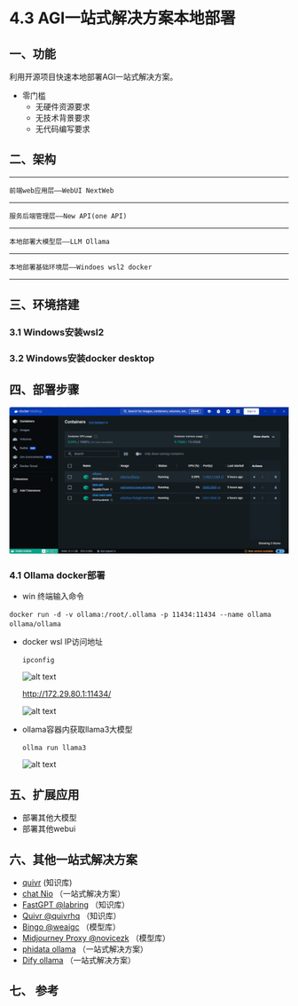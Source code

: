 # 4.3 AGI一站式解决方案本地部署

## 一、功能
   
   利用开源项目快速本地部署AGI一站式解决方案。
   
   - 零门槛
     - 无硬件资源要求
     - 无技术背景要求
     - 无代码编写要求

## 二、架构

---
    前端web应用层——WebUI NextWeb
---
    服务后端管理层——New API(one API)
---
    本地部署大模型层——LLM Ollama
---
    本地部署基础环境层——Windoes wsl2 docker
---

## 三、环境搭建

### 3.1 Windows安装wsl2

### 3.2 Windows安装docker desktop

## 四、部署步骤

![alt text](image-15.png)

### 4.1 Ollama docker部署
 
 - win 终端输入命令 

  ``` docker run -d -v ollama:/root/.ollama -p 11434:11434 --name ollama ollama/ollama ```

- docker wsl IP访问地址

  ``` ipconfig ```

  ![alt text](image-16.png)
  
  http://172.29.80.1:11434/

  ![alt text](image-17.png)

- ollama容器内获取llama3大模型

  ``` ollma run llama3 ```

  ![alt text](image-18.png)

## 五、扩展应用

- 部署其他大模型
- 部署其他webui

## 六、其他一站式解决方案

- [quivr](https://github.com/QuivrHQ/quivr) (知识库)
- [chat Nio](https://github.com/Deeptrain-Community/chatnio/blob/main/README_zh-CN.md) （一站式解决方案）
- [FastGPT @labring](https://github.com/labring/FastGPT) （知识库）
- [Quivr @quivrhq](https://github.com/StanGirard/quivr) （知识库）
- [Bingo @weaigc](https://github.com/weaigc/bingo) （模型库）
- [Midjourney Proxy @novicezk](https://github.com/novicezk/midjourney-proxy) （模型库）
- [phidata ollama](https://github.com/Deeptrain-Community/chatnio/blob/main/README_zh-CN.md) （一站式解决方案）
- [Dify ollama](https://docs.dify.ai/v/zh-hans/guides/model-configuration/ollama) （一站式解决方案）

## 七、 参考
